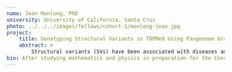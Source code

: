 ```yaml
---
name: Jean Monlong, PhD
university: University of California, Santa Cruz
photo: ../../../images/fellows/cohort-1/monlong-jean.jpg
project:
    title: Genotyping Structural Variants in TOPMed Using Pangenome Graphs
    abstract: >
        Structural variants (SVs) have been associated with diseases and often have a larger impact than smaller variants. Still, they remain under-studied in large genomics projects like TOPMed partly due to the limited quality of genotype predictions. By providing variant-aware read mapping and variant calling, we recently demonstrated that variation graphs, implemented in vg, can produce high-quality genotypes from short reads. In this work, I will integrate our existing SV genotyping workflow into the BioData Catalyst ecosystem, run it on 4,000 samples from diverse ethnic backgrounds sequenced in the TOPMed dataset, and investigate associations with type 2 diabetes-relevant phenotypes.
bio: After studying mathematics and physics in preparation for the Concours des Grandes Ecoles and earning an engineering diploma in bioinformatics from the ENSIMAG (Grenoble, France), Jean Monlong spent two years in Barcelona as an exchange student. During this time, he looked for splicing-QTLs in Dr. Roderic Guigo's group at the Centre for Genomic Regulation in Barcelona, Spain. Monlong then completed his PhD with Dr. Guillaume Bourque at McGill University (Montreal, Canada) where he studied copy-number variation in large human cohorts. He is now a postdoctoral researcher in the University of California, Santa Cruz working on variation graph and structural variation in the lab of Dr. Benedict Paten.
---
```

